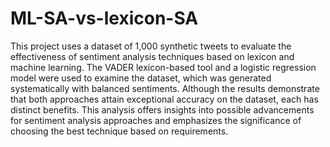 # ML-SA-vs-lexicon-SA

This project uses a dataset of 1,000 synthetic tweets to evaluate the effectiveness of sentiment analysis techniques based on lexicon and machine learning. The VADER lexicon-based tool and a logistic regression model were used to examine the dataset, which was generated systematically with balanced sentiments. Although the results demonstrate that both approaches attain exceptional accuracy on the dataset, each has distinct benefits. This analysis offers insights into possible advancements for sentiment analysis approaches and emphasizes the significance of choosing the best technique based on requirements.
